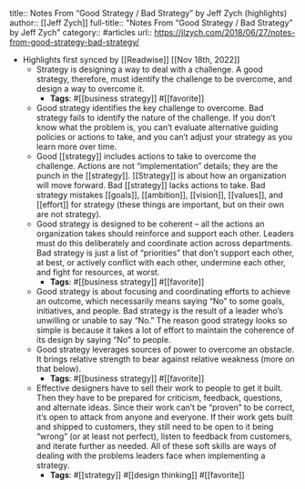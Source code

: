 title:: Notes From “Good Strategy / Bad Strategy” by Jeff Zych (highlights)
author:: [[Jeff Zych]]
full-title:: "Notes From “Good Strategy / Bad Strategy” by Jeff Zych"
category:: #articles
url:: https://jlzych.com/2018/06/27/notes-from-good-strategy-bad-strategy/

- Highlights first synced by [[Readwise]] [[Nov 18th, 2022]]
	- Strategy is designing a way to deal with a challenge. A good strategy, therefore, must identify the challenge to be overcome, and design a way to overcome it.
		- **Tags**: #[[business strategy]] #[[favorite]]
	- Good strategy identifies the key challenge to overcome. Bad strategy fails to identify the nature of the challenge. If you don’t know what the problem is, you can’t evaluate alternative guiding policies or actions to take, and you can’t adjust your strategy as you learn more over time.
	- Good [[strategy]] includes actions to take to overcome the challenge. Actions are not “implementation” details; they are the punch in the [[strategy]]. [[Strategy]] is about how an organization will move forward. Bad [[strategy]] lacks actions to take. Bad strategy mistakes [[goals]], [[ambition]], [[vision]], [[values]], and [[effort]] for strategy (these things are important, but on their own are not strategy).
	- Good strategy is designed to be coherent – all the actions an organization takes should reinforce and support each other. Leaders must do this deliberately and coordinate action across departments. Bad strategy is just a list of “priorities” that don’t support each other, at best, or actively conflict with each other, undermine each other, and fight for resources, at worst.
		- **Tags**: #[[business strategy]] #[[favorite]]
	- Good strategy is about focusing and coordinating efforts to achieve an outcome, which necessarily means saying “No” to some goals, initiatives, and people. Bad strategy is the result of a leader who’s unwilling or unable to say “No.” The reason good strategy looks so simple is because it takes a lot of effort to maintain the coherence of its design by saying “No” to people.
	- Good strategy leverages sources of power to overcome an obstacle. It brings relative strength to bear against relative weakness (more on that below).
		- **Tags**: #[[business strategy]] #[[favorite]]
	- Effective designers have to sell their work to people to get it built. Then they have to be prepared for criticism, feedback, questions, and alternate ideas. Since their work can’t be “proven” to be correct, it’s open to attack from anyone and everyone. If their work gets built and shipped to customers, they still need to be open to it being “wrong” (or at least not perfect), listen to feedback from customers, and iterate further as needed. All of these soft skills are ways of dealing with the problems leaders face when implementing a strategy.
		- **Tags**: #[[strategy]] #[[design thinking]] #[[favorite]]